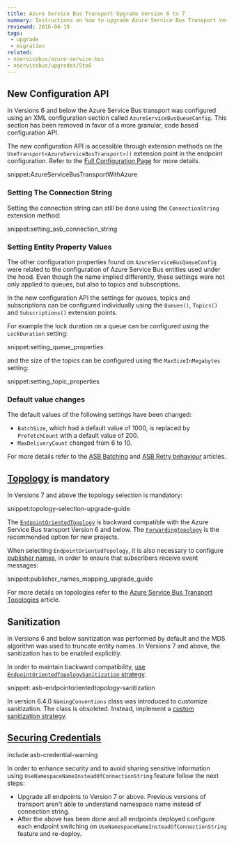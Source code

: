 ```yaml
---
title: Azure Service Bus Transport Upgrade Version 6 to 7
summary: Instructions on how to upgrade Azure Service Bus Transport Version 6 to 7.
reviewed: 2016-04-19
tags:
 - upgrade
 - migration
related:
- nservicebus/azure-service-bus
- nservicebus/upgrades/5to6
---
```



## New Configuration API

In Versions 6 and below the Azure Service Bus transport was configured using an XML configuration section called `AzureServiceBusQueueConfig`. This section has been removed in favor of a more granular, code based configuration API.

The new configuration API is accessible through extension methods on the `UseTransport<AzureServiceBusTransport>()` extension point in the endpoint configuration. Refer to the [Full Configuration Page](/nservicebus/azure-service-bus/configuration/full.md) for more details.

snippet:AzureServiceBusTransportWithAzure


### Setting The Connection String

Setting the connection string can still be done using the `ConnectionString` extension method:

snippet:setting_asb_connection_string


### Setting Entity Property Values

The other configuration properties found on `AzureServiceBusQueueConfig` were related to the configuration of Azure Service Bus entities used under the hood. Even though the name implied differently, these settings were not only applied to queues, but also to topics and subscriptions. 

In the new configuration API the settings for queues, topics and subscriptions can be configured individually using the `Queues()`, `Topics()` and `Subscriptions()` extension points. 

For example the lock duration on a queue can be configured using the `LockDuration` setting:

snippet:setting_queue_properties

and the size of the topics can be configured using the `MaxSizeInMegabytes` setting:

snippet:setting_topic_properties


### Default value changes

The default values of the following settings have been changed:

 * `BatchSize`, which had a default value of 1000, is replaced by `PrefetchCount` with a default value of 200.
 * `MaxDeliveryCount` changed from 6 to 10.

For more details refer to the [ASB Batching](/nservicebus/azure-service-bus/batching.md) and [ASB Retry behaviour](/nservicebus/azure-service-bus/retries.md) articles.

## [Topology](/nservicebus/azure-service-bus/topologies/) is mandatory

In Versions 7 and above the topology selection is mandatory:

snippet:topology-selection-upgrade-guide

The [`EndpointOrientedTopology`](/nservicebus/azure-service-bus/topologies/#version-7-and-above-endpoint-oriented-topology)  is backward compatible with the Azure Service Bus transport Version 6 and below. The [`ForwardingTopology`](/nservicebus/azure-service-bus/topologies/#version-7-and-above-forwarding-topology) is the recommended option for new projects. 

When selecting `EndpointOrientedTopology`, it is also necessary to configure [publisher names](/nservicebus/azure-service-bus/publisher-names-configuration.md), in order to ensure that subscribers receive event messages:

snippet:publisher_names_mapping_upgrade_guide

For more details on topologies refer to the [Azure Service Bus Transport Topologies](/nservicebus/azure-service-bus/topologies/) article.

## Sanitization

In Versions 6 and below sanitization was performed by default and the MD5 algorithm was used to truncate entity names. In Versions 7 and above, the sanitization has to be enabled explicitly. 

In order to maintain backward compatibility, [use `EndpointOrientedTopologySanitization` strategy](/nservicebus/azure-service-bus/sanitization.md#version-7-and-above).

snippet: asb-endpointorientedtopology-sanitization

In version 6.4.0 `NamingConventions` class was introduced to customize sanitization. The class is obsoleted. Instead, implement a [custom sanitization strategy](/nservicebus/azure-service-bus/sanitization.md#version-7-and-above).


## [Securing Credentials](/nservicebus/azure-service-bus/secure-credentials.md)

include:asb-credential-warning

In order to enhance security and to avoid sharing sensitive information using `UseNamespaceNameInsteadOfConnectionString` feature follow the next steps:

 * Upgrade all endpoints to Version 7 or above. Previous versions of transport aren't able to understand namespace name instead of connection string.
 * After the above has been done and all endpoints deployed configure each endpoint switching on `UseNamespaceNameInsteadOfConnectionString` feature and re-deploy.